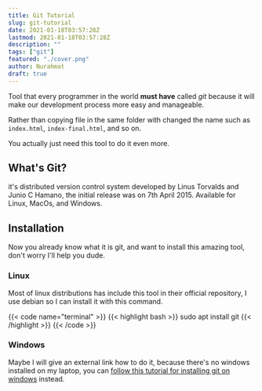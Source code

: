 ```yaml
---
title: Git Tutorial
slug: git-tutorial
date: 2021-01-18T03:57:28Z
lastmod: 2021-01-18T03:57:28Z
description: ""
tags: ["git"]
featured: "./cover.png"
author: Nurahmat
draft: true
---
```


Tool that every programmer in the world **must have** called _git_ because it will make our development process more easy and manageable.

Rather than copying file in the same folder with changed the name such as `index.html`, `index-final.html`, and so on.

You actually just need this tool to do it even more.

## What's Git?
it's distributed version control system developed by Linus Torvalds and Junio C Hamano, the initial release was on 7th April 2015. Available for Linux, MacOs, and Windows. 

## Installation
Now you already know what it is git, and want to install this amazing tool, don't worry I'll help you dude.

### Linux
Most of linux distributions has include this tool in their official repository, I use debian so I can install it with this command.

{{< code name="terminal" >}}
{{< highlight bash >}}
sudo apt install git
{{< /highlight >}}
{{< /code >}}

### Windows

Maybe I will give an external link how to do it, because there's no windows installed on my laptop, you can [follow this tutorial for installing git on windows](https://phoenixnap.com/kb/how-to-install-git-windows) instead.
